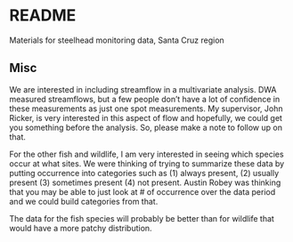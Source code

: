 # README

Materials for steelhead monitoring data, Santa Cruz region

## Misc

We are interested in including streamflow in a multivariate analysis.  DWA measured streamflows, but a few people don’t have a lot of confidence in these measurements as just one spot measurements.   My supervisor, John Ricker, is very interested in this aspect of flow and hopefully, we could get you something before the analysis.   So, please make a note to follow up on that. 

For the other fish and wildlife, I am very interested in seeing which species occur at what sites.   We were thinking of trying to summarize these data by putting occurrence into categories such as (1) always present, (2) usually present (3) sometimes present (4) not present.   Austin Robey was thinking that you may be able to just look at # of occurrence over the data period and we could build categories from that.  

The data for the fish species will probably be better than for wildlife that would have a more patchy distribution.   
